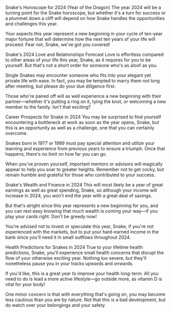 Snake's Horoscope for 2024 (Year of the Dragon)
The year 2024 will be a turning point for the Snake horoscope, but whether it's a turn for success or a plummet down a cliff will depend on how Snake handles the opportunities and challenges this year.

Your aspects this year represent a new beginning in your cycle of ten-year major fortune that will determine how the next ten years of your life will proceed. Fear not, Snake, we've got you covered!

Snake's 2024 Love and Relationships Forecast
Love is effortless compared to other areas of your life this year, Snake, as it requires for you to be yourself. But that's not a short order for someone who's as aloof as you.

Single Snakes may encounter someone who fits into your elegant yet private life with ease. In fact, you may be tempted to marry them not long after meeting, but please do your due diligence first.

Those who're paired off will as well experience a new beginning with their partner—whether it's putting a ring on it, tying the knot, or welcoming a new member to the family. Isn't that exciting?

Career Prospects for Snake in 2024
You may be surprised to find yourself encountering a bottleneck at work as soon as the year opens, Snake, but this is an opportunity as well as a challenge, one that you can certainly overcome.

Snakes born in 1977 or 1989 must pay special attention and utilize your learning and experience from previous years to ensure a triumph. Once that happens, there's no limit on how far you can go.

When you've proven yourself, important mentors or advisors will magically appear to help you soar to greater heights. Remember not to get cocky, but remain humble and grateful for those who contributed to your success.

Snake's Wealth and Finance in 2024
This will most likely be a year of great earnings as well as great spending, Snake, so although your income will increase in 2024, you won't end the year with a great deal of savings.

But that's alright since this year represents a new beginning for you, and you can rest easy knowing that much wealth is coming your way—if you play your cards right. Don't be greedy now!

You're advised not to invest or speculate this year, Snake, if you're not experienced with the markets, but to put your hard-earned income in the bank since you'll need it in small outflows throughout 2024.

Health Predictions for Snakes in 2024
True to your lifetime health predictions, Snake, you'll experience small health concerns that disrupt the flow of your otherwise exciting year. Nothing too severe, but they'll nonetheless pause you in your tracks upwards and onwards.

If you'd like, this is a great year to improve your health long-term. All you need to do is lead a more active lifestyle—go outside more, as vitamin D is vital for your body!

One minor concern is that with everything that's going on, you may become less cautious than you are by nature. Not that this is a bad development, but do watch over your belongings and your safety.